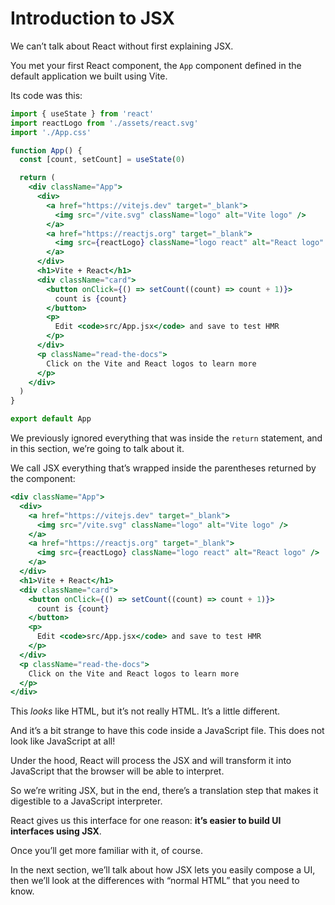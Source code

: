 # Introduction to JSX

We can’t talk about React without first explaining JSX.

You met your first React component, the `App` component defined in the default application we built using Vite.

Its code was this:

```jsx
import { useState } from 'react'
import reactLogo from './assets/react.svg'
import './App.css'

function App() {
  const [count, setCount] = useState(0)

  return (
    <div className="App">
      <div>
        <a href="https://vitejs.dev" target="_blank">
          <img src="/vite.svg" className="logo" alt="Vite logo" />
        </a>
        <a href="https://reactjs.org" target="_blank">
          <img src={reactLogo} className="logo react" alt="React logo" />
        </a>
      </div>
      <h1>Vite + React</h1>
      <div className="card">
        <button onClick={() => setCount((count) => count + 1)}>
          count is {count}
        </button>
        <p>
          Edit <code>src/App.jsx</code> and save to test HMR
        </p>
      </div>
      <p className="read-the-docs">
        Click on the Vite and React logos to learn more
      </p>
    </div>
  )
}

export default App
```

We previously ignored everything that was inside the `return` statement, and in this section, we’re going to talk about it.

We call JSX everything that’s wrapped inside the parentheses returned by the component:

```jsx
<div className="App">
  <div>
    <a href="https://vitejs.dev" target="_blank">
      <img src="/vite.svg" className="logo" alt="Vite logo" />
    </a>
    <a href="https://reactjs.org" target="_blank">
      <img src={reactLogo} className="logo react" alt="React logo" />
    </a>
  </div>
  <h1>Vite + React</h1>
  <div className="card">
    <button onClick={() => setCount((count) => count + 1)}>
      count is {count}
    </button>
    <p>
      Edit <code>src/App.jsx</code> and save to test HMR
    </p>
  </div>
  <p className="read-the-docs">
    Click on the Vite and React logos to learn more
  </p>
</div>
```

This _looks_ like HTML, but it’s not really HTML. It’s a little different.

And it’s a bit strange to have this code inside a JavaScript file. This does not look like JavaScript at all!

Under the hood, React will process the JSX and will transform it into JavaScript that the browser will be able to interpret.

So we’re writing JSX, but in the end, there’s a translation step that makes it digestible to a JavaScript interpreter.

React gives us this interface for one reason: **it’s easier to build UI interfaces using JSX**.

Once you’ll get more familiar with it, of course.

In the next section, we’ll talk about how JSX lets you easily compose a UI, then we’ll look at the differences with “normal HTML” that you need to know.
